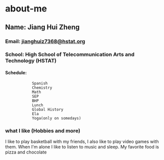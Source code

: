 # about-me

## Name: Jiang Hui Zheng
### Email: jianghuiz7368@hstat.org
### School: High School of Telecommunication Arts and Technology (HSTAT)
#### Schedule: 
                Spanish
                Chemistry
                Math
                SEP
                BHP
                Lunch
                Global History
                Ela
                Yoga(only on somedays)
                
### what I like (Hobbies and more)
I like to play basketball with my friends, I also like to play video games with them. When I'm alone I like to listen to music and sleep.
My favorite food is pizza and chocolate
